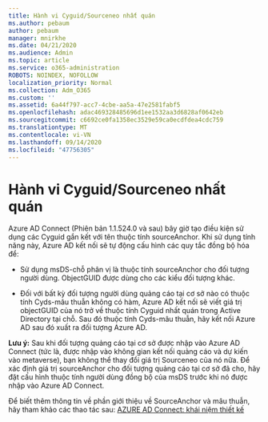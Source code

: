 ```yaml
---
title: Hành vi Cyguid/Sourceneo nhất quán
ms.author: pebaum
author: pebaum
manager: mnirkhe
ms.date: 04/21/2020
ms.audience: Admin
ms.topic: article
ms.service: o365-administration
ROBOTS: NOINDEX, NOFOLLOW
localization_priority: Normal
ms.collection: Adm_O365
ms.custom: ''
ms.assetid: 6a44f797-acc7-4cbe-aa5a-47e2581fabf5
ms.openlocfilehash: adac469328485696d1ee1532aa3d6828af0642eb
ms.sourcegitcommit: c6692ce0fa1358ec3529e59ca0ecdfdea4cdc759
ms.translationtype: MT
ms.contentlocale: vi-VN
ms.lasthandoff: 09/14/2020
ms.locfileid: "47756305"
---
```

# <a name="consistencyguid--sourceanchor-behavior"></a>Hành vi Cyguid/Sourceneo nhất quán

Azure AD Connect (Phiên bản 1.1.524.0 và sau) bây giờ tạo điều kiện sử dụng các Cyguid gắn kết với tên thuộc tính sourceAnchor. Khi sử dụng tính năng này, Azure AD kết nối sẽ tự động cấu hình các quy tắc đồng bộ hóa để:
  
- Sử dụng msDS-chỗ phân vị là thuộc tính sourceAnchor cho đối tượng người dùng. ObjectGUID được dùng cho các kiểu đối tượng khác.
    
- Đối với bất kỳ đối tượng người dùng quảng cáo tại cơ sở nào có thuộc tính Cyds-mâu thuẫn không có hàm, Azure AD kết nối sẽ viết giá trị objectGUID của nó trở về thuộc tính Cyguid nhất quán trong Active Directory tại chỗ. Sau đó thuộc tính Cyds-mâu thuẫn, hãy kết nối Azure AD sau đó xuất ra đối tượng Azure AD.
    
 **Lưu ý:** Sau khi đối tượng quảng cáo tại cơ sở được nhập vào Azure AD Connect (tức là, được nhập vào không gian kết nối quảng cáo và dự kiến vào metaverse), bạn không thể thay đổi giá trị Sourceneo của nó nữa. Để xác định giá trị sourceAnchor cho đối tượng quảng cáo tại cơ sở đã cho, hãy đặt cấu hình thuộc tính người dùng đồng bộ của msDS trước khi nó được nhập vào Azure AD Connect. 
  
Để biết thêm thông tin về phần giới thiệu về SourceAnchor và mâu thuẫn, hãy tham khảo các thao tác sau: [AZURE AD Connect: khái niệm thiết kế](https://docs.microsoft.com/azure/active-directory/connect/active-directory-aadconnect-design-concepts)
  

